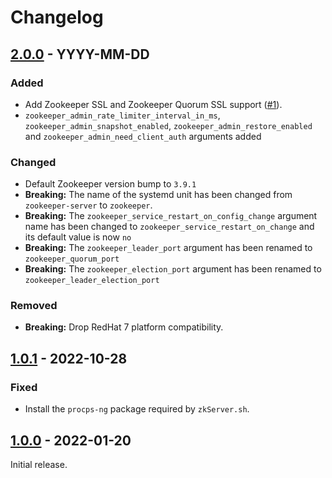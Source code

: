 # Changelog

## [2.0.0] - YYYY-MM-DD

### Added

- Add Zookeeper SSL and Zookeeper Quorum SSL support ([#1](https://github.com/dborisov/ansible-role-zookeeper/issues/1)).
- `zookeeper_admin_rate_limiter_interval_in_ms`, `zookeeper_admin_snapshot_enabled`, `zookeeper_admin_restore_enabled` and `zookeeper_admin_need_client_auth` arguments added

### Changed

- Default Zookeeper version bump to `3.9.1`
- **Breaking:** The name of the systemd unit has been changed from `zookeeper-server` to `zookeeper`.
- **Breaking:** The `zookeeper_service_restart_on_config_change` argument name has been changed to `zookeeper_service_restart_on_change` and its default value is now `no`
- **Breaking:** The `zookeeper_leader_port` argument has been renamed to `zookeeper_quorum_port`
- **Breaking:** The `zookeeper_election_port` argument has been renamed to `zookeeper_leader_election_port`

### Removed

- **Breaking:** Drop RedHat 7 platform compatibility.

## [1.0.1] - 2022-10-28

### Fixed

- Install the `procps-ng` package required by `zkServer.sh`.

## [1.0.0] - 2022-01-20

Initial release.

[1.0.0]: https://github.com/dborisov/ansible-role-zookeeper/releases/tag/1.0.0
[1.0.1]: https://github.com/dborisov/ansible-role-zookeeper/releases/tag/1.0.1
[2.0.0]: https://github.com/dborisov/ansible-role-zookeeper/releases/tag/2.0.0

